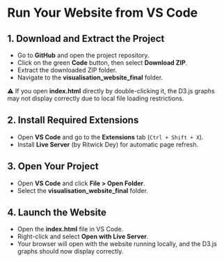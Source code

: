 # Run Your Website from VS Code  

## 1. Download and Extract the Project  
- Go to **GitHub** and open the project repository.  
- Click on the green **Code** button, then select **Download ZIP**.  
- Extract the downloaded ZIP folder.  
- Navigate to the **visualisation_website_final** folder.  

⚠️ If you open **index.html** directly by double-clicking it, the D3.js graphs may not display correctly due to local file loading restrictions.  

## 2. Install Required Extensions  
- Open **VS Code** and go to the **Extensions** tab (`Ctrl + Shift + X`).  
- Install **Live Server** (by Ritwick Dey) for automatic page refresh.  

## 3. Open Your Project  
- Open **VS Code** and click **File > Open Folder**.  
- Select the **visualisation_website_final** folder.  

## 4. Launch the Website  
- Open the **index.html** file in VS Code.  
- Right-click and select **Open with Live Server**.  
- Your browser will open with the website running locally, and the D3.js graphs should now display correctly.  


